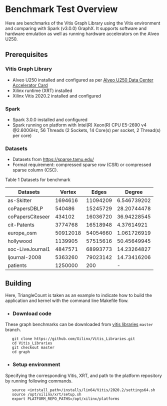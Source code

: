 # Benchmark Test Overview

Here are benchmarks of the Vitis Graph Library using the Vitis environment and comparing with Spark (v3.0.0) GraphX. It supports software and hardware emulation as well as running hardware accelerators on the Alveo U250.

## Prerequisites

### Vitis Graph Library
- Alveo U250 installed and configured as per [Alveo U250 Data Center Accelerator Card](https://www.xilinx.com/products/boards-and-kits/alveo/u250.html#gettingStarted)
- Xilinx runtime (XRT) installed
- Xilinx Vitis 2020.2 installed and configured

### Spark
- Spark 3.0.0 installed and configured
- Spark running on platform with Intel(R) Xeon(R) CPU E5-2690 v4 @2.600GHz, 56 Threads (2 Sockets, 14 Core(s) per socket, 2 Thread(s) per core)

### Datasets
- Datasets from https://sparse.tamu.edu/
- Format requirement: compressed sparse row (CSR) or compressed sparse column (CSC).

Table 1 Datasets for benchmark

|   Datasets         |  Vertex  |   Edges   |   Degree    |
|--------------------|----------|-----------|-------------|
|  as-Skitter        | 1694616  |  11094209 | 6.546739202 |
|  coPapersDBLP      | 540486   |  15245729 | 28.20744478 |
|  coPapersCiteseer  | 434102   |  16036720 | 36.94228545 |
|  cit-Patents       | 3774768  |  16518948 | 4.37614921  |
|  europe_osm        | 50912018 |  54054660 | 1.061726919 |
|  hollywood         | 1139905  |  57515616 | 50.45649945 |
|  soc-LiveJournal1  | 4847571  |  68993773 | 14.23264827 |
|  ljournal-2008     | 5363260  |  79023142 | 14.73416206 |
|  patients          | 1250000  |  200      |      -      |

## Building

Here, TriangleCount is taken as an example to indicate how to build the application and kernel with the command line Makefile flow.

- ### Download code

These graph benchmarks can be downloaded from [vitis libraries](https://github.com/Xilinx/Vitis_Libraries.git) ``master`` branch.

```
   git clone https://github.com/Xilinx/Vitis_Libraries.git
   cd Vitis_Libraries
   git checkout master
   cd graph
```

- ### Setup environment

Specifying the corresponding Vitis, XRT, and path to the platform repository by running following commands.

```
   source <intstall_path>/installs/lin64/Vitis/2020.2/settings64.sh
   source /opt/xilinx/xrt/setup.sh
   export PLATFORM_REPO_PATHS=/opt/xilinx/platforms
```
